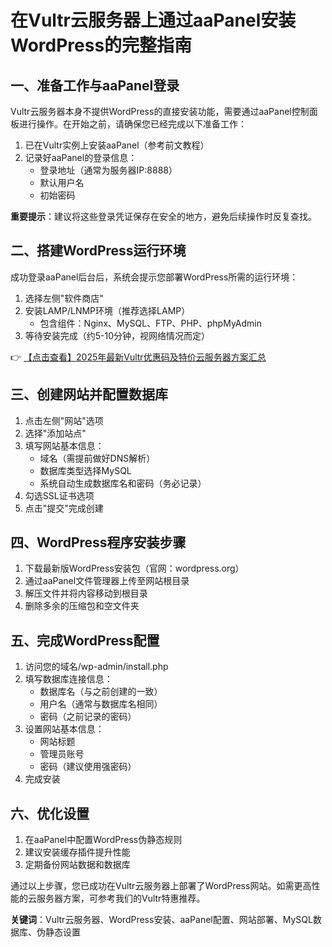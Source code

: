 # 在Vultr云服务器上通过aaPanel安装WordPress的完整指南

## 一、准备工作与aaPanel登录

Vultr云服务器本身不提供WordPress的直接安装功能，需要通过aaPanel控制面板进行操作。在开始之前，请确保您已经完成以下准备工作：

1. 已在Vultr实例上安装aaPanel（参考前文教程）
2. 记录好aaPanel的登录信息：
   - 登录地址（通常为服务器IP:8888）
   - 默认用户名
   - 初始密码

**重要提示**：建议将这些登录凭证保存在安全的地方，避免后续操作时反复查找。

## 二、搭建WordPress运行环境

成功登录aaPanel后台后，系统会提示您部署WordPress所需的运行环境：

1. 选择左侧"软件商店"
2. 安装LAMP/LNMP环境（推荐选择LAMP）
   - 包含组件：Nginx、MySQL、FTP、PHP、phpMyAdmin
3. 等待安装完成（约5-10分钟，视网络情况而定）

👉 [【点击查看】2025年最新Vultr优惠码及特价云服务器方案汇总](https://bit.ly/VuLtr)

## 三、创建网站并配置数据库

1. 点击左侧"网站"选项
2. 选择"添加站点"
3. 填写网站基本信息：
   - 域名（需提前做好DNS解析）
   - 数据库类型选择MySQL
   - 系统自动生成数据库名和密码（务必记录）
4. 勾选SSL证书选项
5. 点击"提交"完成创建

## 四、WordPress程序安装步骤

1. 下载最新版WordPress安装包（官网：wordpress.org）
2. 通过aaPanel文件管理器上传至网站根目录
3. 解压文件并将内容移动到根目录
4. 删除多余的压缩包和空文件夹

## 五、完成WordPress配置

1. 访问您的域名/wp-admin/install.php
2. 填写数据库连接信息：
   - 数据库名（与之前创建的一致）
   - 用户名（通常与数据库名相同）
   - 密码（之前记录的密码）
3. 设置网站基本信息：
   - 网站标题
   - 管理员账号
   - 密码（建议使用强密码）
4. 完成安装

## 六、优化设置

1. 在aaPanel中配置WordPress伪静态规则
2. 建议安装缓存插件提升性能
3. 定期备份网站数据和数据库

通过以上步骤，您已成功在Vultr云服务器上部署了WordPress网站。如需更高性能的云服务器方案，可参考我们的Vultr特惠推荐。

**关键词**：Vultr云服务器、WordPress安装、aaPanel配置、网站部署、MySQL数据库、伪静态设置